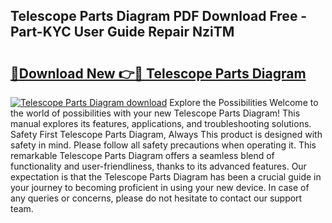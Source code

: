 ## Telescope Parts Diagram PDF Download Free - Part-KYC User Guide Repair NziTM

# <h2><a href="http://dft1bcr.blite.top/?on=Telescope+Parts+Diagram">🔗Download New 👉🔴 Telescope Parts Diagram</a></h2>

[![Telescope Parts Diagram download](https://i.imgur.com/lujVjoI.png)](http://dft1bcr.blite.top/?on=Telescope+Parts+Diagram)
Explore the Possibilities Welcome to the world of possibilities with your new Telescope Parts Diagram! This manual explores its features, applications, and troubleshooting solutions. Safety First Telescope Parts Diagram, Always This product is designed with safety in mind. Please follow all safety precautions when operating it. This remarkable Telescope Parts Diagram offers a seamless blend of functionality and user-friendliness, thanks to its advanced features. Our expectation is that the Telescope Parts Diagram has been a crucial guide in your journey to becoming proficient in using your new device. In case of any queries or concerns, please do not hesitate to contact our support team.
